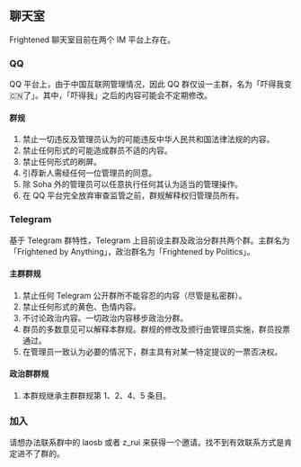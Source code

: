 ## 聊天室

Frightened 聊天室目前在两个 IM 平台上存在。

### QQ

QQ 平台上，由于中国互联网管理情况，因此 QQ 群仅设一主群，名为「吓得我变🇨🇳了」。其中，「吓得我」之后的内容可能会不定期修改。

#### 群规

1. 禁止一切违反及管理员认为的可能违反中华人民共和国法律法规的内容。
2. 禁止任何形式的可能造成群员不适的内容。
3. 禁止任何形式的刷屏。
4. 引荐新人需经任何一位管理员的同意。
5. 除 Soha 外的管理员可以任意执行任何其认为适当的管理操作。
6. 在 QQ 平台完全放弃审查监管之前，群规解释权归管理员所有。

### Telegram

基于 Telegram 群特性，Telegram 上目前设主群及政治分群共两个群。主群名为「Frightened by Anything」，政治群名为「Frightened by Politics」。

#### 主群群规

1. 禁止任何 Telegram 公开群所不能容忍的内容（尽管是私密群）。
2. 禁止任何形式的黄色、色情内容。
3. 不讨论政治内容。一切政治内容移步政治分群。
4. 群员的多数意见可以解释本群规。群规的修改及颁行由管理员实施，群员投票通过。
5. 在管理员一致认为必要的情况下，群主具有对某一特定提议的一票否决权。

#### 政治群群规

1. 本群规继承主群群规第 1、2、4、5 条目。

### 加入

请想办法联系群中的 laosb 或者 z_rui 来获得一个邀请。找不到有效联系方式是肯定进不了群的。
